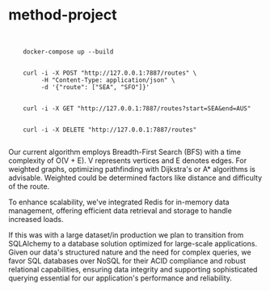 # method-project

<pre>
  <code>
    <!--  Build and start the Docker services -->
    docker-compose up --build

    <!-- Add a new route -->
    curl -i -X POST "http://127.0.0.1:7887/routes" \
         -H "Content-Type: application/json" \
         -d '{"route": ["SEA", "SFO"]}'

    <!--  Retrieve routes  -->
    curl -i -X GET "http://127.0.0.1:7887/routes?start=SEA&end=AUS"

    <!--  Delete all routes -->
    curl -i -X DELETE "http://127.0.0.1:7887/routes"
  </code>
</pre>


Our current algorithm employs Breadth-First Search (BFS) with a time complexity of O(V + E). V represents vertices and E denotes edges. For weighted graphs, optimizing pathfinding with Dijkstra's or A* algorithms is advisable. Weighted could be determined factors like distance and difficulty of the route.

To enhance scalability, we've integrated Redis for in-memory data management, offering efficient data retrieval and storage to handle increased loads.

If this was with a large dataset/in production we plan to transition from SQLAlchemy to a database solution optimized for large-scale applications. Given our data's structured nature and the need for complex queries, we favor SQL databases over NoSQL for their ACID compliance and robust relational capabilities, ensuring data integrity and supporting sophisticated querying essential for our application's performance and reliability.
